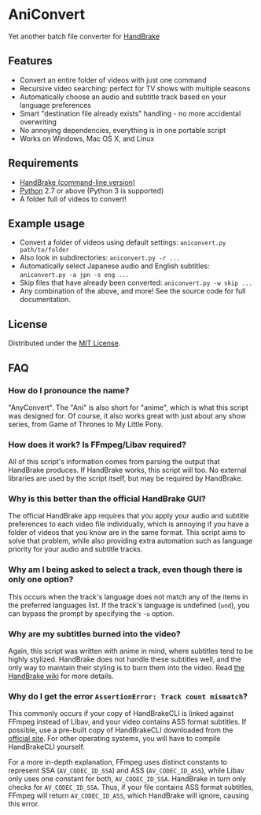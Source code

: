 # AniConvert

Yet another batch file converter for [HandBrake](https://handbrake.fr/)

## Features

- Convert an entire folder of videos with just one command
- Recursive video searching: perfect for TV shows with multiple seasons
- Automatically choose an audio and subtitle track based on your language preferences
- Smart "destination file already exists" handling - no more accidental overwriting
- No annoying dependencies, everything is in one portable script
- Works on Windows, Mac OS X, and Linux

## Requirements

- [HandBrake (command-line version)](https://handbrake.fr/downloads2.php)
- [Python](https://www.python.org/downloads/) 2.7 or above (Python 3 is supported)
- A folder full of videos to convert!

## Example usage

- Convert a folder of videos using default settings: `aniconvert.py path/to/folder`
- Also look in subdirectories: `aniconvert.py -r ...`
- Automatically select Japanese audio and English subtitles: `aniconvert.py -a jpn -s eng ...`
- Skip files that have already been converted: `aniconvert.py -w skip ...`
- Any combination of the above, and more! See the source code for full documentation.

## License

Distributed under the [MIT License](http://opensource.org/licenses/MIT).

## FAQ

### How do I pronounce the name?

"AnyConvert". The "Ani" is also short for "anime", which is what this script
was designed for. Of course, it also works great with just about any show
series, from Game of Thrones to My Little Pony.

### How does it work? Is FFmpeg/Libav required?

All of this script's information comes from parsing the output that
HandBrake produces. If HandBrake works, this script will too. No external
libraries are used by the script itself, but may be required by HandBrake.

### Why is this better than the official HandBrake GUI?

The official HandBrake app requires that you apply your audio and subtitle
preferences to each video file individually, which is annoying if you have
a folder of videos that you know are in the same format. This script aims to
solve that problem, while also providing extra automation such as language
priority for your audio and subtitle tracks.

### Why am I being asked to select a track, even though there is only one option?

This occurs when the track's language does not match any of the items in the
preferred languages list. If the track's language is undefined (`und`), you
can bypass the prompt by specifying the `-u` option.

### Why are my subtitles burned into the video?

Again, this script was written with anime in mind, where subtitles tend to
be highly stylized. HandBrake does not handle these subtitles well, and the
only way to maintain their styling is to burn them into the video. Read
[the HandBrake wiki](https://trac.handbrake.fr/wiki/Subtitles#wikipage)
for more details.

### Why do I get the error `AssertionError: Track count mismatch`?

This commonly occurs if your copy of HandBrakeCLI is linked against FFmpeg
instead of Libav, and your video contains ASS format subtitles. If possible,
use a pre-built copy of HandBrakeCLI downloaded from the
[official site](https://handbrake.fr/downloads2.php). For other operating
systems, you will have to compile HandBrakeCLI yourself.

For a more in-depth explanation, FFmpeg uses distinct constants to represent
SSA (`AV_CODEC_ID_SSA`) and ASS (`AV_CODEC_ID_ASS`), while Libav only uses
one constant for both, `AV_CODEC_ID_SSA`. HandBrake in turn only checks for
`AV_CODEC_ID_SSA`. Thus, if your file contains ASS format subtitles, FFmpeg
will return `AV_CODEC_ID_ASS`, which HandBrake will ignore, causing this error.
